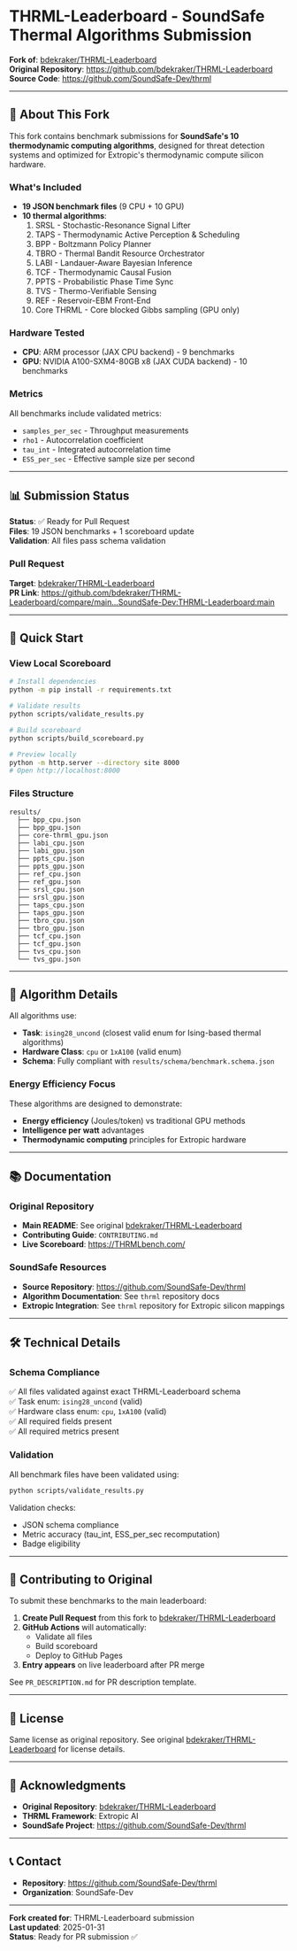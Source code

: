 # THRML-Leaderboard - SoundSafe Thermal Algorithms Submission

**Fork of**: [bdekraker/THRML-Leaderboard](https://github.com/bdekraker/THRML-Leaderboard)  
**Original Repository**: https://github.com/bdekraker/THRML-Leaderboard  
**Source Code**: https://github.com/SoundSafe-Dev/thrml

---

## 🎯 About This Fork

This fork contains benchmark submissions for **SoundSafe's 10 thermodynamic computing algorithms**, designed for threat detection systems and optimized for Extropic's thermodynamic compute silicon hardware.

### What's Included

- **19 JSON benchmark files** (9 CPU + 10 GPU)  
- **10 thermal algorithms**:
  1. SRSL - Stochastic-Resonance Signal Lifter
  2. TAPS - Thermodynamic Active Perception & Scheduling
  3. BPP - Boltzmann Policy Planner
  4. TBRO - Thermal Bandit Resource Orchestrator
  5. LABI - Landauer-Aware Bayesian Inference
  6. TCF - Thermodynamic Causal Fusion
  7. PPTS - Probabilistic Phase Time Sync
  8. TVS - Thermo-Verifiable Sensing
  9. REF - Reservoir-EBM Front-End
  10. Core THRML - Core blocked Gibbs sampling (GPU only)

### Hardware Tested

- **CPU**: ARM processor (JAX CPU backend) - 9 benchmarks
- **GPU**: NVIDIA A100-SXM4-80GB x8 (JAX CUDA backend) - 10 benchmarks

### Metrics

All benchmarks include validated metrics:
- `samples_per_sec` - Throughput measurements
- `rho1` - Autocorrelation coefficient  
- `tau_int` - Integrated autocorrelation time
- `ESS_per_sec` - Effective sample size per second

---

## 📊 Submission Status

**Status**: ✅ Ready for Pull Request  
**Files**: 19 JSON benchmarks + 1 scoreboard update  
**Validation**: All files pass schema validation

### Pull Request

**Target**: [bdekraker/THRML-Leaderboard](https://github.com/bdekraker/THRML-Leaderboard)  
**PR Link**: https://github.com/bdekraker/THRML-Leaderboard/compare/main...SoundSafe-Dev:THRML-Leaderboard:main

---

## 🚀 Quick Start

### View Local Scoreboard

```bash
# Install dependencies
python -m pip install -r requirements.txt

# Validate results
python scripts/validate_results.py

# Build scoreboard
python scripts/build_scoreboard.py

# Preview locally
python -m http.server --directory site 8000
# Open http://localhost:8000
```

### Files Structure

```
results/
  ├── bpp_cpu.json
  ├── bpp_gpu.json
  ├── core-thrml_gpu.json
  ├── labi_cpu.json
  ├── labi_gpu.json
  ├── ppts_cpu.json
  ├── ppts_gpu.json
  ├── ref_cpu.json
  ├── ref_gpu.json
  ├── srsl_cpu.json
  ├── srsl_gpu.json
  ├── taps_cpu.json
  ├── taps_gpu.json
  ├── tbro_cpu.json
  ├── tbro_gpu.json
  ├── tcf_cpu.json
  ├── tcf_gpu.json
  ├── tvs_cpu.json
  └── tvs_gpu.json
```

---

## 🔬 Algorithm Details

All algorithms use:
- **Task**: `ising28_uncond` (closest valid enum for Ising-based thermal algorithms)
- **Hardware Class**: `cpu` or `1xA100` (valid enum)
- **Schema**: Fully compliant with `results/schema/benchmark.schema.json`

### Energy Efficiency Focus

These algorithms are designed to demonstrate:
- **Energy efficiency** (Joules/token) vs traditional GPU methods
- **Intelligence per watt** advantages
- **Thermodynamic computing** principles for Extropic hardware

---

## 📚 Documentation

### Original Repository

- **Main README**: See original [bdekraker/THRML-Leaderboard](https://github.com/bdekraker/THRML-Leaderboard)
- **Contributing Guide**: `CONTRIBUTING.md`
- **Live Scoreboard**: https://THRMLbench.com/

### SoundSafe Resources

- **Source Repository**: https://github.com/SoundSafe-Dev/thrml
- **Algorithm Documentation**: See `thrml` repository docs
- **Extropic Integration**: See `thrml` repository for Extropic silicon mappings

---

## 🛠️ Technical Details

### Schema Compliance

✅ All files validated against exact THRML-Leaderboard schema  
✅ Task enum: `ising28_uncond` (valid)  
✅ Hardware class enum: `cpu`, `1xA100` (valid)  
✅ All required fields present  
✅ All required metrics present

### Validation

All benchmark files have been validated using:
```bash
python scripts/validate_results.py
```

Validation checks:
- JSON schema compliance
- Metric accuracy (tau_int, ESS_per_sec recomputation)
- Badge eligibility

---

## 🤝 Contributing to Original

To submit these benchmarks to the main leaderboard:

1. **Create Pull Request** from this fork to [bdekraker/THRML-Leaderboard](https://github.com/bdekraker/THRML-Leaderboard)
2. **GitHub Actions** will automatically:
   - Validate all files
   - Build scoreboard
   - Deploy to GitHub Pages
3. **Entry appears** on live leaderboard after PR merge

See `PR_DESCRIPTION.md` for PR description template.

---

## 📄 License

Same license as original repository. See original [bdekraker/THRML-Leaderboard](https://github.com/bdekraker/THRML-Leaderboard) for license details.

---

## 🙏 Acknowledgments

- **Original Repository**: [bdekraker/THRML-Leaderboard](https://github.com/bdekraker/THRML-Leaderboard)
- **THRML Framework**: Extropic AI
- **SoundSafe Project**: https://github.com/SoundSafe-Dev/thrml

---

## 📞 Contact

- **Repository**: https://github.com/SoundSafe-Dev/thrml
- **Organization**: SoundSafe-Dev

---

**Fork created for**: THRML-Leaderboard submission  
**Last updated**: 2025-01-31  
**Status**: Ready for PR submission ✅
